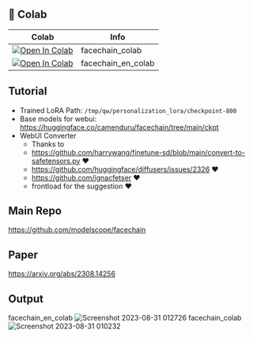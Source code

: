 
## 🦒 Colab

| Colab | Info
| --- | --- |
[![Open In Colab](https://colab.research.google.com/assets/colab-badge.svg)](https://colab.research.google.com/github/camenduru/facechain-colab/blob/main/facechain_colab.ipynb) | facechain_colab
[![Open In Colab](https://colab.research.google.com/assets/colab-badge.svg)](https://colab.research.google.com/github/camenduru/facechain-colab/blob/main/facechain_en_colab.ipynb) | facechain_en_colab

## Tutorial 

- Trained LoRA Path: `/tmp/qw/personalization_lora/checkpoint-800` <br />
- Base models for webui: https://huggingface.co/camenduru/facechain/tree/main/ckpt <br />
- WebUI Converter 
  - Thanks to
  - https://github.com/harrywang/finetune-sd/blob/main/convert-to-safetensors.py ❤
  - https://github.com/huggingface/diffusers/issues/2326 ❤
  - https://github.com/ignacfetser ❤
  - frontload for the suggestion ❤

## Main Repo
https://github.com/modelscope/facechain

## Paper
https://arxiv.org/abs/2308.14256

## Output
facechain_en_colab
![Screenshot 2023-08-31 012726](https://github.com/camenduru/facechain-colab/assets/54370274/4e4c772d-f86d-411e-8ee6-17d37866c592)
facechain_colab
![Screenshot 2023-08-31 010232](https://github.com/camenduru/facechain-colab/assets/54370274/4ab5e631-7cc9-44fd-9f54-b27ed4a20782)
